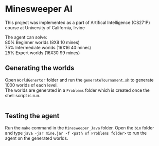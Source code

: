 # Minesweeper AI

This project was implemented as a part of Artifical Intelligence (CS271P) course at University of California, Irvine

The agent can solve:<br>
80% Beginner worlds (8X8 10 mines)<br>
75% Intermediate worlds (16X16 40 mines)<br>
25% Expert worlds (16X30 99 mines)<br>

## Generating the worlds

Open `WorldGenertor` folder and run the `generateTournament.sh` to generate 1000 worlds of each level.<br>
The worlds are generated in a `Problems` folder which is created once the shell script is run.<br>
<br>

## Testing the agent

Run the `make` command in the `Minesweeper_Java` folder. Open the `bin` folder and type `java -jar mine.jar -f <path of Problems folder>` to run the agent on the generated worlds.<br>
